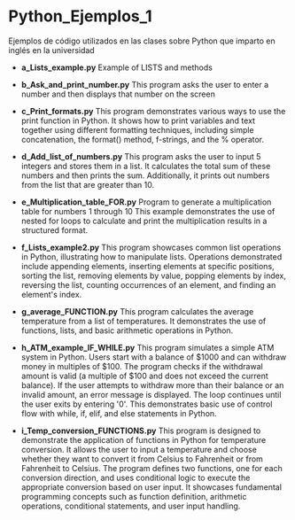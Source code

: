 # Python_Ejemplos_1
 Ejemplos de código utilizados en las clases sobre Python que imparto en inglés en la universidad

- **a_Lists_example.py** 
Example of LISTS and methods

- **b_Ask_and_print_number.py**
This program asks the user to enter a number and then displays that number on the screen

- **c_Print_formats.py**
This program demonstrates various ways to use the print function in Python.
It shows how to print variables and text together using different formatting techniques,
including simple concatenation, the format() method, f-strings, and the % operator.

- **d_Add_list_of_numbers.py**
This program asks the user to input 5 integers and stores them in a list. It calculates the total sum of these numbers
and then prints the sum. Additionally, it prints out numbers from the list that are greater than 10.

- **e_Multiplication_table_FOR.py**
Program to generate a multiplication table for numbers 1 through 10
This example demonstrates the use of nested for loops to calculate and print
the multiplication results in a structured format.

- **f_Lists_example2.py**
This program showcases common list operations in Python, illustrating how to manipulate lists.
Operations demonstrated include appending elements, inserting elements at specific positions,
sorting the list, removing elements by value, popping elements by index, reversing the list,
counting occurrences of an element, and finding an element's index. 

- **g_average_FUNCTION.py**
This program calculates the average temperature from a list of temperatures.
It demonstrates the use of functions, lists, and basic arithmetic operations in Python.

- **h_ATM_example_IF_WHILE.py**
This program simulates a simple ATM system in Python. Users start with a balance of $1000
and can withdraw money in multiples of $100. The program checks if the withdrawal amount
is valid (a multiple of $100 and does not exceed the current balance). If the user attempts
to withdraw more than their balance or an invalid amount, an error message is displayed.
The loop continues until the user exits by entering '0'. This demonstrates basic use of
control flow with while, if, elif, and else statements in Python.

- **i_Temp_conversion_FUNCTIONS.py**
This program is designed to demonstrate the application of functions in Python for temperature conversion.
It allows the user to input a temperature and choose whether they want to convert it from Celsius to Fahrenheit
or from Fahrenheit to Celsius. The program defines two functions, one for each conversion direction, and uses
conditional logic to execute the appropriate conversion based on user input. It showcases fundamental programming
concepts such as function definition, arithmetic operations, conditional statements, and user input handling.
